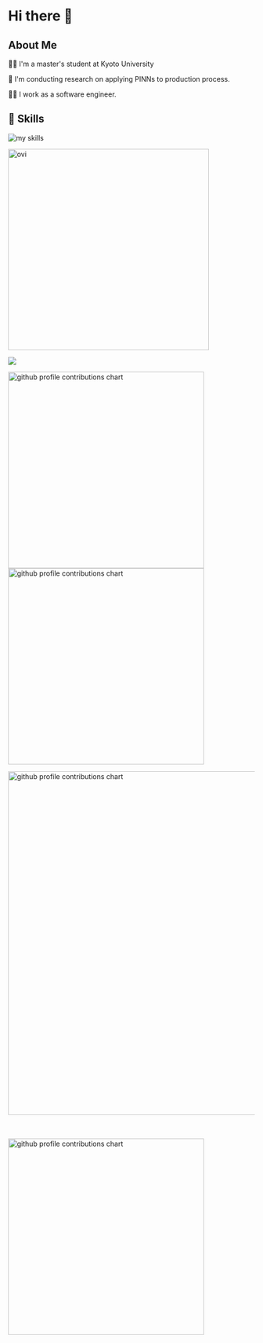 # Hi there 👋

## About Me
👨‍🎓 I'm a master's student at Kyoto University

🌱 I'm conducting research on applying PINNs to production process.

🧑‍💻 I work as a software engineer.

## 🌱 Skills
<img alt="my skills" src="https://skillicons.dev/icons?theme=dark&perline=7&i=ts,react,next,python,go,graphql,docker,gcp,pytorch" />
<br>

<img src="https://github-readme-stats.vercel.app/api?username=yskta&show_icons=true&locale=en&theme=chartreuse-dark" alt="ovi" width="410" /></p>
<img src="https://github-profile-trophy.vercel.app/?username=yskta&theme=juicyfresh&no-bg=true" />

<p align="left">
  <picture>
        <source media="(prefers-color-scheme: dark)"  srcset="output/metrics.base.svg" width="400" />
	<source media="(prefers-color-scheme: light)" srcset="output/metrics.base.svg" width="400" />
	<img alt="github profile contributions chart"    src="https://raw.githubusercontent.com/username/username/output-3d-contrib/day.svg" />
  </picture>
  <picture>
   	<source media="(prefers-color-scheme: dark)"  srcset="output/details.svg" width="400" />
	<source media="(prefers-color-scheme: light)" srcset="output/details.svg" width="400" />
	<img alt="github profile contributions chart"    src="https://raw.githubusercontent.com/username/username/output-3d-contrib/day.svg" />
  </picture>
</p>

<p align="left" >
	<picture>
	  <source media="(prefers-color-scheme: dark)"  srcset="profile-3d-contrib/profile-night-rainbow.svg" width="700" />
	  <source media="(prefers-color-scheme: light)" srcset="profile-3d-contrib/profile-season-animate.svg" width="700" />
	  <img alt="github profile contributions chart"    src="https://raw.githubusercontent.com/username/username/output-3d-contrib/day.svg" />
	</picture>
</p>　

<p align="left">
<picture>
  <source media="(prefers-color-scheme: light)"  srcset="output/metrics.plugin.achievements.compact.svg" width="400" />
  <source media="(prefers-color-scheme: dark)"  srcset="output/metrics.plugin.achievements.compact.svg" width="400" />
 <img alt="github profile contributions chart"    src="https://raw.githubusercontent.com/username/username/output-3d-contrib/day.svg" />
</picture>
